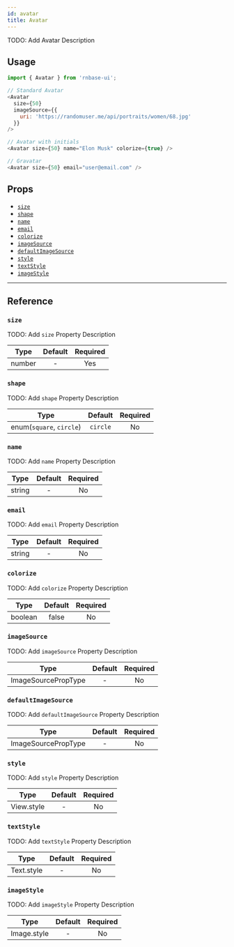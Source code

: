 ```yaml
---
id: avatar
title: Avatar
---
```


TODO: Add Avatar Description

## Usage

```js
import { Avatar } from 'rnbase-ui';

// Standard Avatar
<Avatar
  size={50}
  imageSource={{
    uri: 'https://randomuser.me/api/portraits/women/68.jpg'
  }}
/>

// Avatar with initials
<Avatar size={50} name="Elon Musk" colorize={true} />

// Gravatar
<Avatar size={50} email="user@email.com" />
```

## Props

- [`size`](#size)
- [`shape`](#shape)
- [`name`](#name)
- [`email`](#email)
- [`colorize`](#colorize)
- [`imageSource`](#imagesource)
- [`defaultImageSource`](#defaultimagesource)
- [`style`](#style)
- [`textStyle`](#textstyle)
- [`imageStyle`](#imagestyle)

---

## Reference

### `size`

TODO: Add `size` Property Description

| Type   | Default | Required |
| :----: | :-----: | :------: |
| number | -       | Yes      |

### `shape`

TODO: Add `shape` Property Description

| Type                     | Default  | Required |
| :----------------------: | :------: | :------: |
| enum(`square`, `circle`) | `circle` | No       |

### `name`

TODO: Add `name` Property Description

| Type   | Default | Required |
| :----: | :-----: | :------: |
| string | -       | No       |

### `email`

TODO: Add `email` Property Description

| Type   | Default | Required |
| :----: | :-----: | :------: |
| string | -       | No       |

### `colorize`

TODO: Add `colorize` Property Description

| Type    | Default | Required |
| :-----: | :-----: | :------: |
| boolean | false   | No       |

### `imageSource`

TODO: Add `imageSource` Property Description

| Type                | Default | Required |
| :-----------------: | :-----: | :------: |
| ImageSourcePropType | -       | No       |

### `defaultImageSource`

TODO: Add `defaultImageSource` Property Description

| Type                | Default | Required |
| :-----------------: | :-----: | :------: |
| ImageSourcePropType | -       | No       |

### `style`

TODO: Add `style` Property Description

| Type       | Default | Required |
| :--------: | :-----: | :------: |
| View.style | -       | No       |

### `textStyle`

TODO: Add `textStyle` Property Description

| Type       | Default | Required |
| :--------: | :-----: | :------: |
| Text.style | -       | No       |

### `imageStyle`

TODO: Add `imageStyle` Property Description

| Type        | Default | Required |
| :---------: | :-----: | :------: |
| Image.style | -       | No       |
